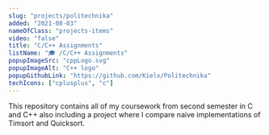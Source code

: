 ```yaml
---
slug: "projects/politechnika"
added: "2021-08-03"
nameOfClass: "projects-items"
video: "false"
title: "C/C++ Assignments"
listName: "🎓 /C/C++ Assignments"
popupImageSrc: "cppLogo.svg"
popupImageAlt: "C++ logo"
popupGithubLink: "https://github.com/Kielx/Politechnika"
techIcons: ["cplusplus", "c"]
---
```


This repository contains all of my coursework from second semester in C and C++ also including a project where I compare naive implementations of Timsort and Quicksort.
